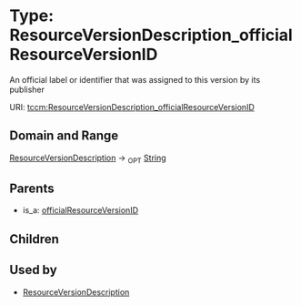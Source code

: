 
# Type: ResourceVersionDescription_officialResourceVersionID


An official label or identifier that was assigned to this version by its publisher

URI: [tccm:ResourceVersionDescription_officialResourceVersionID](https://hotecosystem.org/tccm/ResourceVersionDescription_officialResourceVersionID)


## Domain and Range

[ResourceVersionDescription](ResourceVersionDescription.md) ->  <sub>OPT</sub> [String](types/String.md)

## Parents

 *  is_a: [officialResourceVersionID](officialResourceVersionID.md)

## Children


## Used by

 * [ResourceVersionDescription](ResourceVersionDescription.md)
